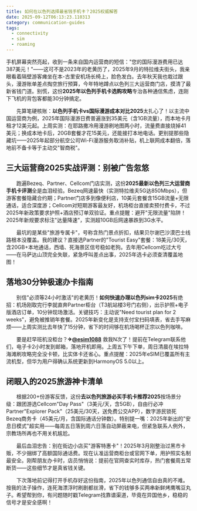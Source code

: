 ```yaml
---
title: 如何在以色列选择最省钱手机卡？2025权威解答
date: 2025-09-12T06:13:23.110313
category: communication-guides
tags:
  - connectivity
  - sim
  - roaming
---
```


手机屏幕突然亮起，收到一条来自国内运营商的短信："您的国际漫游费用已达387美元！"——这可不是2023年的老黄历了，2025年9月的特拉维夫街头，我亲眼看着隔壁游客瘫坐在本-古里安机场长椅上，脸色发白。去年秋天我也栽过跟头，漫游账单差点掏空旅行预算，今年特地蹲点以色列三大运营商门店，摸清了最新省钱门道。别慌，这份**2025年以色列手机卡选购攻略**专治各种通信焦虑，连刚下飞机的背包客都能30分钟搞定。

　　先算笔硬核账：**以色列手机卡vs国际漫游成本对比2025**太扎心了！以主流中国运营商为例，2025年国际漫游日费普遍涨到35美元（含1GB流量），而本地卡月租才12美元起。上周实测：在耶路撒冷用漫游刷地图两小时，流量费直接烧掉41美元；换成本地卡后，20GB套餐才花15美元，还能接打本地电话。更别提那些隐藏坑——2025年起部分航空公司Wi-Fi漫游服务取消补贴，机上联网成本翻倍，落地前不备卡等于主动交"智商税"。

## 三大运营商2025实战评测：别被广告忽悠

　　跑遍Bezeq、Partner、Cellcom门店实测，这份**2025最新以色列三大运营商手机卡评测**全是血泪经验。Bezeq网速最快（实测特拉维夫5G达850Mbps），但游客套餐隐藏合约期；Partner门店多到像便利店，10美元套餐含15GB流量+无限通话，适合深度游；Cellcom对短期游客最友好，机场柜台直接卖预付费卡，不过2025年新政策要求护照+酒店预订单双验证。重点提醒：避开"无限流量"陷阱！2025年新规要求标注"达量降速"，实测超10GB后网速暴跌到3G水平。

　　最坑的是某些"旅游专属卡"，号称含热门景点折扣，结果贝尔谢巴沙漠巴士线路根本没覆盖。我的建议？直接选Partner的"Tourist Easy"套餐：18美元/30天，含20GB+本地通话，西墙、死海景区信号稳如老狗。去年用Cellcom吃过大亏——在马萨达山顶完全失联，紧急呼叫差点出事，2025年选卡必须查清覆盖地图！

## 落地30分钟极速办卡指南

　　别信"必须等24小时激活"的老黄历！**如何快速办理以色列sim卡2025**有绝招：机场刚取完行李就直奔Partner柜台（T3航站楼3号门右侧），出示护照+电子版酒店订单，10分钟现场激活。关键技巧：主动说"Need tourist plan for 2 weeks"，避免被推销年套餐。2025年新变化是支持支付宝扫码填表，省去手写麻烦——上周实测比去年快了15分钟，省下的时间够在机场喝杯正宗以色列咖啡。

　　要是赶早班机没柜台？**✈[@esim1088](https://t.me/s/esim1088)** 救我N次了！提前在Telegram联系他们，电子卡2小时发到邮箱，落地开机即用。上周五下午下单，周日清晨在埃拉特海滩刷攻略完全没卡顿，比实体卡还省心。重点提醒：2025年eSIM已覆盖所有主流机型，但华为用户得确认系统更新到HarmonyOS 5.0以上。

## 闭眼入的2025旅游神卡清单

　　根据200+份游客反馈，这份**去以色列旅游必买手机卡推荐2025**按场景分级：跟团游选Cellcom"Day Pass"（3美元/天，含5GB），自由行必冲Partner"Explorer Pack"（25美元/30天，送免费公交APP），数字游民锁死Bezeq商务卡（45美元/月，含国际通话分钟数）。特别提一嘴：2025年新出的"安息日模式"超实用——每周五日落到周六日落自动屏蔽来电，但紧急联系人例外，宗教场所再也不用关机尴尬。

　　最后血泪忠告：别在街边小店买"游客特惠卡"！2025年3月刚整治过黑市卡贩，不少捆绑了高额国际通话费。现在认准运营商柜台或官网下单，用护照实名制最安全。刚帮朋友办卡时，店员悄悄说：提前在官网查实时库存，热门套餐周五常断货——这些细节才是真省钱关键。

　　下次落地前记得打开手机存好这份指南，2025年以色列通信自由真的不难。按我的法子操作，连死海漂浮时刷剧都丝滑，省下的钱够多买两串新鲜烤鹰嘴豆丸子。希望帮到你，有问题随时戳Telegram找靠谱渠道，毕竟在异国他乡，稳稳的信号才是安全感啊！